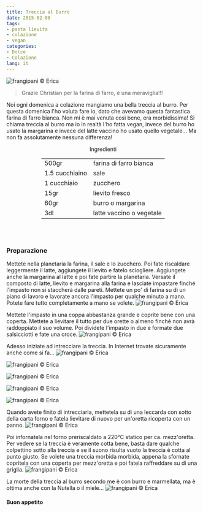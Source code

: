 ```yaml
---
title: Treccia al Burro
date: 2015-02-08
tags:
- pasta lievita
- colazione
- vegan
categories:
- Dolce
- Colazione
lang: it
---
```

![](header.jpg "frangipani © Erica")

> Grazie Christian per la farina di farro, è una meraviglia!!!

Noi ogni domenica a colazione mangiamo una bella treccia al burro. Per questa domenica l'ho voluta fare io, dato che avevamo questa fantastica farina di farro bianca. Non mi è mai venuta così bene, era morbidissima! Si chiama treccia al burro ma io in realtà l'ho fatta vegan, invece del burro ho usato la margarina e invece del latte vaccino ho usato quello vegetale... Ma non fa assolutamente nessuna differenza!


<div id="wrapper" style="text-align: center">
  <div id="yourdiv" style="display: inline-block;">
    <div class="ingredients">
      <div class="ingredients-title">Ingredienti</div>
      <table>
        <tbody>
          <tr>
          </tr>
          <tr>
            <td>500gr</td>
            <td>farina di farro bianca</td>
          </tr>
          <tr>
            <td>1.5 cucchiaino</td>
            <td>sale</td>
          </tr>
          <tr>
            <td>1 cucchiaio</td>
            <td>zucchero</td>
          </tr>
          <tr>
            <td>15gr</td>
            <td>lievito fresco</td>
          </tr>
          <tr>
            <td>60gr</td>
            <td>burro o margarina</td>
          </tr>
          <tr>
            <td>3dl</td>
            <td>latte vaccino o vegetale</td>
          </tr>     
          </tr>
        </tbody>
      </table>
      <br></br>
    </div>
  </div>
</div>


<h3>
  <font color="grey">
    <i class="fa fa-cogs"></i>
  </font> Preparazione
</h3>

Mettete nella planetaria la farina, il sale e lo zucchero. Poi fate riscaldare leggermente il latte, aggiungete il lievito e fatelo sciogliere. Aggiungete anche la margarina al latte e poi fate partire la planetaria. Versate il composto di latte, lievito e margarina alla farina e lasciate impastare finché l'impasto non si staccherà dalle pareti. Mettete un po' di farina su di un piano di lavoro e lavorate ancora l'impasto per qualche minuto a mano. Potete fare tutto completamente a mano se volete.
![](impasto.jpg "frangipani © Erica")

Mettete l'impasto in una coppa abbastanza grande e coprite bene con una coperta. Mettete a lievitare il tutto per due orette o almeno finché non avrà raddoppiato il suo volume. Poi dividete l'impasto in due e formate due salsicciotti e fate una croce.
![](treccia1.jpg "frangipani © Erica")

Adesso iniziate ad intrecciare la treccia. In Internet trovate sicuramente anche come si fa...
![](treccia2.jpg "frangipani © Erica")

![](treccia3.jpg "frangipani © Erica")

![](treccia4.jpg "frangipani © Erica")

![](treccia5.jpg "frangipani © Erica")

![](finita.jpg "frangipani © Erica")

Quando avete finito di intrecciarla, mettetela su di una leccarda con sotto della carta forno e fatela lievitare di nuovo per un'oretta ricoperta con un panno.
![](lievitata.jpg "frangipani © Erica")

Poi infornatela nel forno preriscaldato a 220°C statico per ca. mezz'oretta. Per vedere se la treccia è veramente cotta bene, basta dare qualche colpettino sotto alla treccia e se il suono risulta vuoto la treccia è cotta al punto giusto. Se volete una treccia morbida morbida, appena la sfornate copritela con una coperta per mezz'oretta e poi fatela raffreddare su di una griglia.
![](sfornata.jpg "frangipani © Erica")

La morte della treccia al burro secondo me è con burro e marmellata, ma è ottima anche con la Nutella o il miele...
![](risultato.jpg "frangipani © Erica")


<h4>Buon appetito
  <font color="red">
    <i class="fa fa-smile-o"></i>
  </font>
</h4>
